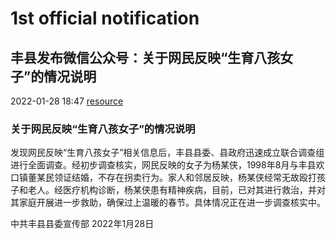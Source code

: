# 1st official notification


## 丰县发布微信公众号：关于网民反映“生育八孩女子”的情况说明
2022-01-28 18:47 [resource](https://mp.weixin.qq.com/s/FxePNeEAXLXuAY39-2VQXg)

### 关于网民反映“生育八孩女子”的情况说明

发现网民反映“生育八孩女子”相关信息后，丰县县委、县政府迅速成立联合调查组进行全面调查。经初步调查核实，网民反映的女子为杨某侠，1998年8月与丰县欢口镇董某民领证结婚，不存在拐卖行为。家人和邻居反映，杨某侠经常无故殴打孩子和老人。经医疗机构诊断，杨某侠患有精神疾病，目前，已对其进行救治，并对其家庭开展进一步救助，确保过上温暖的春节。具体情况正在进一步调查核实中。


中共丰县县委宣传部
2022年1月28日